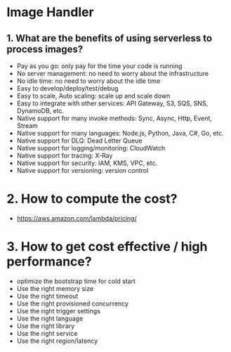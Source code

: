 # Image Handler

## 1. What are the benefits of using serverless to process images?
- Pay as you go: only pay for the time your code is running
- No server management: no need to worry about the infrastructure
- No idle time: no need to worry about the idle time
- Easy to develop/deploy/test/debug
- Easy to scale, Auto scaling: scale up and scale down
- Easy to integrate with other services: API Gateway, S3, SQS, SNS, DynamoDB, etc.
- Native support for many invoke methods: Sync, Async, Http, Event, Stream
- Native support for many languages: Node.js, Python, Java, C#, Go, etc.
- Native support for DLQ: Dead Letter Queue
- Native support for logging/monitoring: CloudWatch
- Native support for tracing: X-Ray
- Native support for security: IAM, KMS, VPC, etc.
- Native support for versioning: version control

# 2. How to compute the cost?
- https://aws.amazon.com/lambda/pricing/

# 3. How to get cost effective / high performance?
- optimize the bootstrap time for cold start
- Use the right memory size
- Use the right timeout
- Use the right provisioned concurrency
- Use the right trigger settings
- Use the right language
- Use the right library
- Use the right service
- Use the right region/latency
